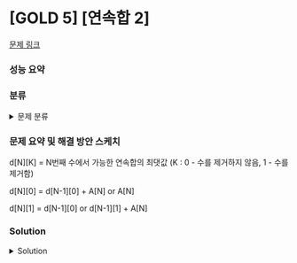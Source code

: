 # [GOLD 5] [연속합 2]

[문제 링크](https://www.acmicpc.net/problem/13398) 

### 성능 요약

### 분류

<details><summary>문제 분류</summary> 

[다이내믹 프로그래밍]

</details>

### 문제 요약 및 해결 방안 스케치

d[N][K] = N번째 수에서 가능한 연속합의 최댓값 (K : 0 - 수를 제거하지 않음, 1 - 수를  제거함)

d[N][0] = d[N-1][0] + A[N] or A[N]

d[N][1] = d[N-1][0] or d[N-1][1] + A[N]

### Solution

<details><summary>Solution</summary> 

[Source Code]

</details>
